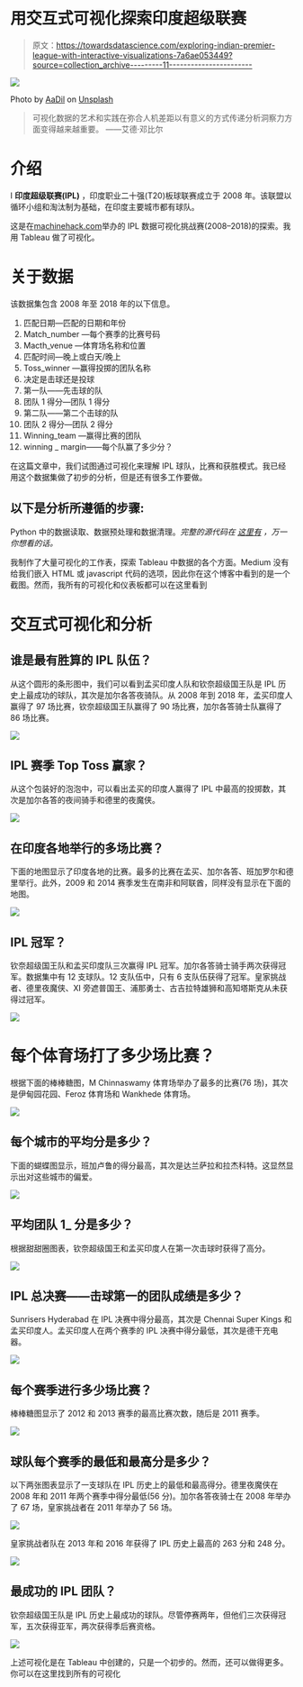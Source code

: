 # 用交互式可视化探索印度超级联赛

> 原文：<https://towardsdatascience.com/exploring-indian-premier-league-with-interactive-visualizations-7a6ae053449?source=collection_archive---------11----------------------->

![](img/db9c72043e11752930a30b1912e94e88.png)

Photo by [AaDil](https://unsplash.com/@being_aheart?utm_source=unsplash&utm_medium=referral&utm_content=creditCopyText) on [Unsplash](https://unsplash.com/s/photos/cricket?utm_source=unsplash&utm_medium=referral&utm_content=creditCopyText)

> 可视化数据的艺术和实践在弥合人机差距以有意义的方式传递分析洞察力方面变得越来越重要。
> ——艾德·邓比尔

# 介绍

I **印度超级联赛(IPL)** ，印度职业二十强(T20)板球联赛成立于 2008 年。该联盟以循环小组和淘汰制为基础，在印度主要城市都有球队。

这是在[machinehack.com](https://www.machinehack.com/course/visualisation-is-beautiful-ipl-data-visualisation-challenge/)举办的 IPL 数据可视化挑战赛(2008–2018)的探索。我用 Tableau 做了可视化。

# 关于数据

该数据集包含 2008 年至 2018 年的以下信息。

1.  匹配日期—匹配的日期和年份
2.  Match_number —每个赛季的比赛号码
3.  Macth_venue —体育场名称和位置
4.  匹配时间—晚上或白天/晚上
5.  Toss_winner —赢得投掷的团队名称
6.  决定是击球还是投球
7.  第一队——先击球的队
8.  团队 1 得分—团队 1 得分
9.  第二队——第二个击球的队
10.  团队 2 得分—团队 2 得分
11.  Winning_team —赢得比赛的团队
12.  winning _ margin——每个队赢了多少分？

在这篇文章中，我们试图通过可视化来理解 IPL 球队，比赛和获胜模式。我已经用这个数据集做了初步的分析，但是还有很多工作要做。

## 以下是分析所遵循的步骤:

Python 中的数据读取、数据预处理和数据清理。*完整的源代码在* [*这里有*](https://github.com/sdhilip200/IPL-Data-Visualization-using-Tableau/blob/master/Data%20Wrangling%20-%20IPL%20.ipynb) *，万一你想看的话。*

我制作了大量可视化的工作表，探索 Tableau 中数据的各个方面。Medium 没有给我们嵌入 HTML 或 javascript 代码的选项，因此你在这个博客中看到的是一个截图。然而，我所有的可视化和仪表板都可以在这里看到

# 交互式可视化和分析

## 谁是最有胜算的 IPL 队伍？

从这个圆形的条形图中，我们可以看到孟买印度人队和钦奈超级国王队是 IPL 历史上最成功的球队，其次是加尔各答夜骑队。从 2008 年到 2018 年，孟买印度人赢得了 97 场比赛，钦奈超级国王队赢得了 90 场比赛，加尔各答骑士队赢得了 86 场比赛。

![](img/6261f943af4750959f856773ad7655fb.png)

## **IPL 赛季 Top Toss 赢家？**

从这个包装好的泡泡中，可以看出孟买的印度人赢得了 IPL 中最高的投掷数，其次是加尔各答的夜间骑手和德里的夜魔侠。

![](img/cb93326448166a1b7614434e2582220b.png)

## 在印度各地举行的多场比赛？

下面的地图显示了印度各地的比赛。最多的比赛在孟买、加尔各答、班加罗尔和德里举行。此外，2009 和 2014 赛季发生在南非和阿联酋，同样没有显示在下面的地图。

![](img/d486247657c56af9efdede5a0e109be3.png)

## IPL 冠军？

钦奈超级国王队和孟买印度队三次赢得 IPL 冠军。加尔各答骑士骑手两次获得冠军。数据集中有 12 支球队。12 支队伍中，只有 6 支队伍获得了冠军。皇家挑战者、德里夜魔侠、XI 旁遮普国王、浦那勇士、古吉拉特雄狮和高知塔斯克从未获得过冠军。

![](img/9e3bc3969142e025ea12e485a07529b2.png)

# 每个体育场打了多少场比赛？

根据下面的棒棒糖图，M Chinnaswamy 体育场举办了最多的比赛(76 场)，其次是伊甸园花园、Feroz 体育场和 Wankhede 体育场。

![](img/85e1a1592f1817644b3a7248a5c6606d.png)

## 每个城市的平均分是多少？

下面的蝴蝶图显示，班加卢鲁的得分最高，其次是达兰萨拉和拉杰科特。这显然显示出对这些城市的偏爱。

![](img/26a1c921f742b10bbad4993cef0fafb5.png)

## 平均团队 1_ 分是多少？

根据甜甜圈图表，钦奈超级国王和孟买印度人在第一次击球时获得了高分。

![](img/643cbf1c937a0fa5f0fd03c08a05b4d4.png)

## IPL 总决赛——击球第一的团队成绩是多少？

Sunrisers Hyderabad 在 IPL 决赛中得分最高，其次是 Chennai Super Kings 和孟买印度人。孟买印度人在两个赛季的 IPL 决赛中得分最低，其次是德干充电器。

![](img/65f5196f03998d895d1692663ff9feac.png)

## 每个赛季进行多少场比赛？

棒棒糖图显示了 2012 和 2013 赛季的最高比赛次数，随后是 2011 赛季。

![](img/16cf21f189368bcd38c553b370c7fffd.png)

## 球队每个赛季的最低和最高分是多少？

以下两张图表显示了一支球队在 IPL 历史上的最低和最高得分。德里夜魔侠在 2008 年和 2011 年两个赛季中得分最低(56 分)。加尔各答夜骑士在 2008 年举办了 67 场，皇家挑战者在 2011 年举办了 56 场。

![](img/c25b22858588287feaa00348e9e26844.png)

皇家挑战者队在 2013 年和 2016 年获得了 IPL 历史上最高的 263 分和 248 分。

![](img/7cd6f1ee6627febd5c991324b9ce5b18.png)

## 最成功的 IPL 团队？

钦奈超级国王队是 IPL 历史上最成功的球队。尽管停赛两年，但他们三次获得冠军，五次获得亚军，两次获得季后赛资格。

![](img/9bf1c56f17c3a858ebd90fe07967eee1.png)

上述可视化是在 Tableau 中创建的，只是一个初步的。然而，还可以做得更多。你可以在这里找到所有的可视化